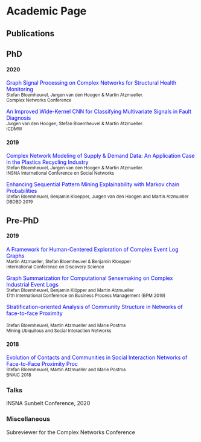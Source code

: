 # Academic Page

## Publications 

## PhD
#### 2020

<span style="color:blue">Graph Signal Processing on Complex Networks for Structural Health Monitoring</span> <br>
<sub>Stefan Bloemheuvel, Jurgen van den Hoogen & Martin Atzmueller.</sub><br>
<sub> Complex Networks Conference</sub><br>

<span style="color:blue">An Improved Wide-Kernel CNN for Classifying Multivariate Signals in Fault Diagnosis</span> <br>
<sub>Jurgen van den Hoogen, Stefan Bloemheuvel & Martin Atzmueller.</sub><br>
<sub> ICDMW</sub><br>


#### 2019

<span style="color:blue">Complex Network Modeling of Supply & Demand Data: An Application Case in the Plastics Recycling Industry</span> <br>
<sup>Stefan Bloemheuvel, Jurgen van den Hoogen & Martin Atzmueller.</sup><br>
<sup> INSNA International Conference on Social Networks</sup><br>

<span style="color:blue">Enhancing Sequential Pattern Mining Explainability with Markov chain Probabilities</span> <br>
<sup>Stefan Bloemheuvel, Benjamin Kloepper, Jurgen van den Hoogen and Martin Atzmueller</sup><br>
<sup>DBDBD 2019</sup>

## Pre-PhD
#### 2019



<span style="color:blue">A Framework for Human-Centered Exploration of Complex Event Log Graphs</span><br>
<sup>Martin Atzmueller, Stefan Bloemheuvel & Benjamin Kloepper</sup><br>
<sup>International Conference on Discovery Science</sup><br>

<span style="color:blue">Graph Summarization for Computational Sensemaking on Complex Industrial Event Logs</span><br>
<sup>Stefan Bloemheuvel, Benjamin Klöpper and Martin Atzmueller</sup><br>
<sup>17th International Conference on Business Process Management (BPM 2019)</sup>

<span style="color:blue">Stratification-oriented Analysis of Community Structure in Networks of face-to-face Proximity</span> <br><br>
<sup>Stefan Bloemheuvel, Martin Atzmueller and Marie Postma</sup><br>
<sup>Mining Ubiquitous and Social Interaction Networks</sup>
#### 2018

<span style="color:blue">Evolution of Contacts and Communities in Social Interaction Networks of Face-to-Face Proximity Proc</span><br>
<sup>Stefan Bloemheuvel, Martin Atzmueller and Marie Postma</sup><br>
<sup>BNAIC 2018</sup>

### Talks

INSNA Sunbelt Conference, 2020

### Miscellaneous

Subreviewer for the Complex Networks Conference